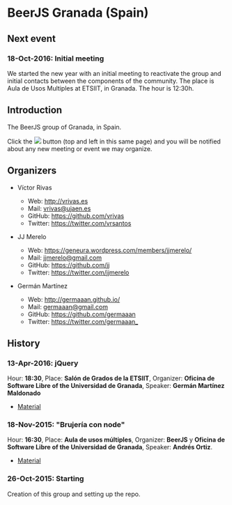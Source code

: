 # BeerJS Granada (Spain)
## Next event

### 18-Oct-2016: Initial meeting

We started the new year with an initial meeting to reactivate the group and initial contacts between the components of the community.
The place is Aula de Usos Multiples at ETSIIT, in Granada. The hour is 12:30h.

## Introduction
The BeerJS group of Granada, in Spain.

Click the ![](http://beerjs.github.io/sf/assets/watch.png) button (top and left in this same page) and you will be notified about any new meeting or event we may organize.

## Organizers

- Víctor Rivas

  - Web: <http://vrivas.es>
  - Mail: vrivas@ujaen.es
  - GitHub: <https://github.com/vrivas>
  - Twitter: <https://twitter.com/vrsantos>

- JJ Merelo

  - Web: <https://geneura.wordpress.com/members/jjmerelo/>
  - Mail: jjmerelo@gmail.com
  - GitHub: <https://github.com/jj>
  - Twitter: <https://twitter.com/jjmerelo>

- Germán Martínez

  - Web: <http://germaaan.github.io/>
  - Mail: germaaan@gmail.com
  - GitHub: <https://github.com/germaaan>
  - Twitter: <https://twitter.com/germaaan_>


## History

### 13-Apr-2016: jQuery

Hour: **18:30**, Place: **Salón de Grados de la ETSIIT**, Organizer: **Oficina de Software Libre of the Universidad de Granada**, Speaker: **Germán Martínez Maldonado**

- [Material](http://germaaan.github.io/Charla_jQuery/)

### 18-Nov-2015: "Brujería con node"

Hour: **16:30**, Place: **Aula de usos múltiples**, Organizer: **BeerJS** y **Oficina de Software Libre of the Universidad de Granada**, Speaker: **Andrés Ortiz**.

- [Material](http://demiurgosoft.github.io/brujeria-con-node/)

### 26-Oct-2015: Starting

Creation of this group and setting up the repo.

